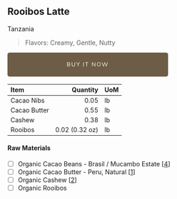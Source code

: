 ## Rooibos Latte
Tanzania
> Flavors: Creamy, Gentle, Nutty

[![Buy Now](/assets/images/buy-now.png "Buy Now")](https://shop.osocra.com/collections/bars/products/21110916)

| Item | Quantity | UoM  |
| :---     | ---:    | :--- |
| Cacao Nibs  | 0.05   | lb    |
| Cacao Butter   | 0.55   | lb    |
| Cashew   | 0.38  | lb      |
| Rooibos   | 0.02 (0.32 oz) | lb      |

#### Raw Materials
- [ ] Organic Cacao Beans -  Brasil / Mucambo Estate [[4](/vendors)]
- [ ] Organic Cacao Butter - Peru, Natural [[1](/vendors)]
- [ ] Organic Cashew [[2](/vendors)]
- [ ] Organic Rooibos
